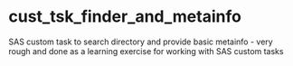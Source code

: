 cust_tsk_finder_and_metainfo
============================

SAS custom task to search directory and provide basic metainfo - very rough and done as a learning exercise for working with SAS custom tasks
